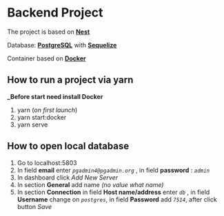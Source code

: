 # Backend Project

The project is based on **[Nest](http://nestjs.com/)**

Database: **[PostgreSQL](https://www.postgresql.org/)** with **[Sequelize](https://sequelize.org/)**

Container based on **[Docker](https://www.docker.com/)**

## How to run a project via **yarn**

**\_Before start need install Docker**

1. yarn (_on first launch_)
2. yarn start:docker
3. yarn serve

## How to open local database

1. Go to localhost:5803
2. In field **email** enter _`pgadmin4@pgadmin.org`_ , in field **password** : _`admin`_
3. In dashboard click _Add New Server_
4. In section **General** add name _(no value what name)_
5. In section **Connection** in field **Host name/address** enter _`db`_ , in field **Username** change on _`postgres`_, in field **Password** add _`7514`_, after click button _Save_
